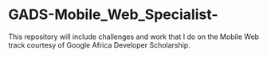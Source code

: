 # GADS-Mobile_Web_Specialist-

This repository will include challenges and work that I do on the Mobile Web track courtesy of Google Africa Developer Scholarship.
